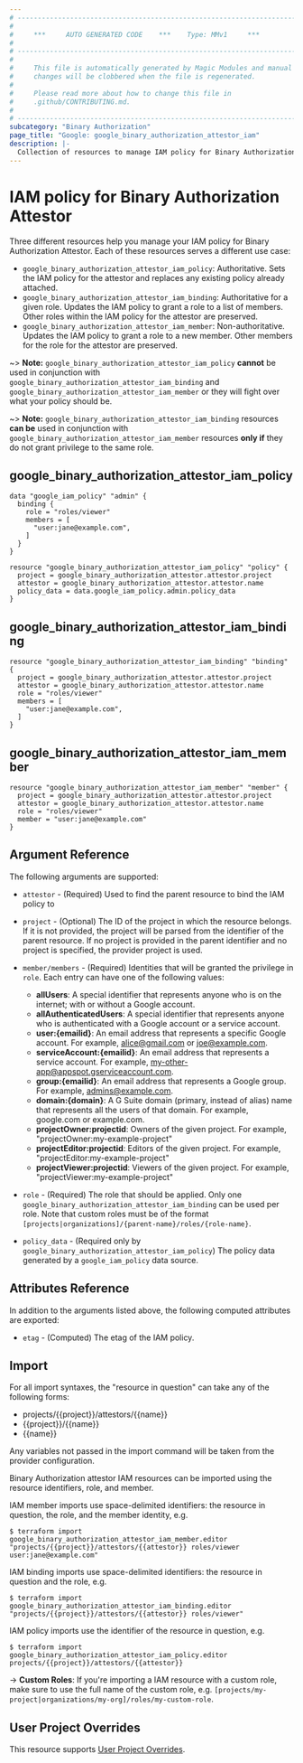 ```yaml
---
# ----------------------------------------------------------------------------
#
#     ***     AUTO GENERATED CODE    ***    Type: MMv1     ***
#
# ----------------------------------------------------------------------------
#
#     This file is automatically generated by Magic Modules and manual
#     changes will be clobbered when the file is regenerated.
#
#     Please read more about how to change this file in
#     .github/CONTRIBUTING.md.
#
# ----------------------------------------------------------------------------
subcategory: "Binary Authorization"
page_title: "Google: google_binary_authorization_attestor_iam"
description: |-
  Collection of resources to manage IAM policy for Binary Authorization Attestor
---
```


# IAM policy for Binary Authorization Attestor
Three different resources help you manage your IAM policy for Binary Authorization Attestor. Each of these resources serves a different use case:

* `google_binary_authorization_attestor_iam_policy`: Authoritative. Sets the IAM policy for the attestor and replaces any existing policy already attached.
* `google_binary_authorization_attestor_iam_binding`: Authoritative for a given role. Updates the IAM policy to grant a role to a list of members. Other roles within the IAM policy for the attestor are preserved.
* `google_binary_authorization_attestor_iam_member`: Non-authoritative. Updates the IAM policy to grant a role to a new member. Other members for the role for the attestor are preserved.

~> **Note:** `google_binary_authorization_attestor_iam_policy` **cannot** be used in conjunction with `google_binary_authorization_attestor_iam_binding` and `google_binary_authorization_attestor_iam_member` or they will fight over what your policy should be.

~> **Note:** `google_binary_authorization_attestor_iam_binding` resources **can be** used in conjunction with `google_binary_authorization_attestor_iam_member` resources **only if** they do not grant privilege to the same role.




## google\_binary\_authorization\_attestor\_iam\_policy

```hcl
data "google_iam_policy" "admin" {
  binding {
    role = "roles/viewer"
    members = [
      "user:jane@example.com",
    ]
  }
}

resource "google_binary_authorization_attestor_iam_policy" "policy" {
  project = google_binary_authorization_attestor.attestor.project
  attestor = google_binary_authorization_attestor.attestor.name
  policy_data = data.google_iam_policy.admin.policy_data
}
```

## google\_binary\_authorization\_attestor\_iam\_binding

```hcl
resource "google_binary_authorization_attestor_iam_binding" "binding" {
  project = google_binary_authorization_attestor.attestor.project
  attestor = google_binary_authorization_attestor.attestor.name
  role = "roles/viewer"
  members = [
    "user:jane@example.com",
  ]
}
```

## google\_binary\_authorization\_attestor\_iam\_member

```hcl
resource "google_binary_authorization_attestor_iam_member" "member" {
  project = google_binary_authorization_attestor.attestor.project
  attestor = google_binary_authorization_attestor.attestor.name
  role = "roles/viewer"
  member = "user:jane@example.com"
}
```

## Argument Reference

The following arguments are supported:

* `attestor` - (Required) Used to find the parent resource to bind the IAM policy to

* `project` - (Optional) The ID of the project in which the resource belongs.
    If it is not provided, the project will be parsed from the identifier of the parent resource. If no project is provided in the parent identifier and no project is specified, the provider project is used.

* `member/members` - (Required) Identities that will be granted the privilege in `role`.
  Each entry can have one of the following values:
  * **allUsers**: A special identifier that represents anyone who is on the internet; with or without a Google account.
  * **allAuthenticatedUsers**: A special identifier that represents anyone who is authenticated with a Google account or a service account.
  * **user:{emailid}**: An email address that represents a specific Google account. For example, alice@gmail.com or joe@example.com.
  * **serviceAccount:{emailid}**: An email address that represents a service account. For example, my-other-app@appspot.gserviceaccount.com.
  * **group:{emailid}**: An email address that represents a Google group. For example, admins@example.com.
  * **domain:{domain}**: A G Suite domain (primary, instead of alias) name that represents all the users of that domain. For example, google.com or example.com.
  * **projectOwner:projectid**: Owners of the given project. For example, "projectOwner:my-example-project"
  * **projectEditor:projectid**: Editors of the given project. For example, "projectEditor:my-example-project"
  * **projectViewer:projectid**: Viewers of the given project. For example, "projectViewer:my-example-project"

* `role` - (Required) The role that should be applied. Only one
    `google_binary_authorization_attestor_iam_binding` can be used per role. Note that custom roles must be of the format
    `[projects|organizations]/{parent-name}/roles/{role-name}`.

* `policy_data` - (Required only by `google_binary_authorization_attestor_iam_policy`) The policy data generated by
  a `google_iam_policy` data source.

## Attributes Reference

In addition to the arguments listed above, the following computed attributes are
exported:

* `etag` - (Computed) The etag of the IAM policy.

## Import

For all import syntaxes, the "resource in question" can take any of the following forms:

* projects/{{project}}/attestors/{{name}}
* {{project}}/{{name}}
* {{name}}

Any variables not passed in the import command will be taken from the provider configuration.

Binary Authorization attestor IAM resources can be imported using the resource identifiers, role, and member.

IAM member imports use space-delimited identifiers: the resource in question, the role, and the member identity, e.g.
```
$ terraform import google_binary_authorization_attestor_iam_member.editor "projects/{{project}}/attestors/{{attestor}} roles/viewer user:jane@example.com"
```

IAM binding imports use space-delimited identifiers: the resource in question and the role, e.g.
```
$ terraform import google_binary_authorization_attestor_iam_binding.editor "projects/{{project}}/attestors/{{attestor}} roles/viewer"
```

IAM policy imports use the identifier of the resource in question, e.g.
```
$ terraform import google_binary_authorization_attestor_iam_policy.editor projects/{{project}}/attestors/{{attestor}}
```

-> **Custom Roles**: If you're importing a IAM resource with a custom role, make sure to use the
 full name of the custom role, e.g. `[projects/my-project|organizations/my-org]/roles/my-custom-role`.

## User Project Overrides

This resource supports [User Project Overrides](https://registry.terraform.io/providers/hashicorp/google/latest/docs/guides/provider_reference#user_project_override).
